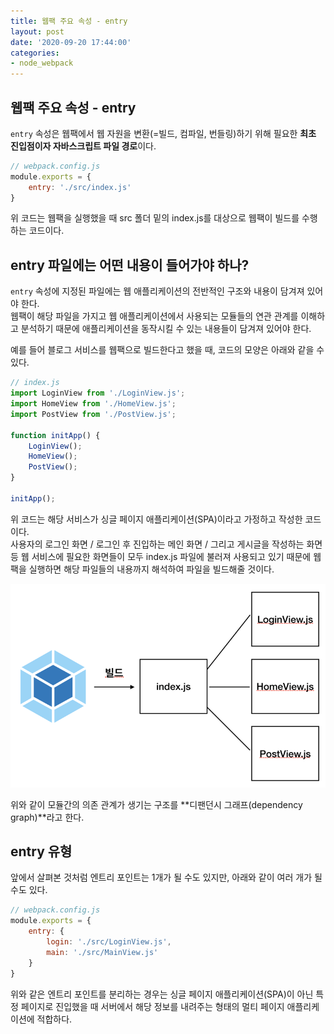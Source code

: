 ```yaml
---
title: 웹팩 주요 속성 - entry
layout: post
date: '2020-09-20 17:44:00'
categories:
- node_webpack
---
```


## 웹팩 주요 속성 - entry

`entry` 속성은 웹팩에서 웹 자원을 변환(=빌드, 컴파일, 번들링)하기 위해 필요한 **최초 진입점이자 자바스크립트 파일 경로**이다.  

```javascript
// webpack.config.js
module.exports = {
    entry: './src/index.js'
}
```

위 코드는 웹팩을 실행했을 때 src 폴더 밑의 index.js를 대상으로 웹팩이 빌드를 수행하는 코드이다.

## entry 파일에는 어떤 내용이 들어가야 하나?

`entry` 속성에 지정된 파일에는 웹 애플리케이션의 전반적인 구조와 내용이 담겨져 있어야 한다.  
웹팩이 해당 파일을 가지고 웹 애플리케이션에서 사용되는 모듈들의 연관 관계를 이해하고 분석하기 때문에 
애플리케이션을 동작시킬 수 있는 내용들이 담겨져 있어야 한다.

예를 들어 블로그 서비스를 웹팩으로 빌드한다고 했을 때, 코드의 모양은 아래와 같을 수 있다.

```javascript
// index.js
import LoginView from './LoginView.js';
import HomeView from './HomeView.js';
import PostView from './PostView.js';

function initApp() {
    LoginView();
    HomeView();
    PostView();
}

initApp();
```

위 코드는 해당 서비스가 싱글 페이지 애플리케이션(SPA)이라고 가정하고 작성한 코드이다.  
사용자의 로그인 화면 / 로그인 후 진입하는 메인 화면 / 그리고 게시글을 작성하는 화면 등 웹 서비스에 필요한 화면들이 모두 
index.js 파일에 불러져 사용되고 있기 때문에 웹팩을 실행하면 해당 파일들의 내용까지 해석하여 파일을 빌드해줄 것이다.

![](/static/img/node/webpack/image47.png)

위와 같이 모듈간의 의존 관계가 생기는 구조를 **디팬던시 그래프(dependency graph)**라고 한다.

## entry 유형

앞에서 살펴본 것처럼 엔트리 포인트는 1개가 될 수도 있지만, 아래와 같이 여러 개가 될 수도 있다.

```javascript
// webpack.config.js
module.exports = {
    entry: {
        login: './src/LoginView.js',
        main: './src/MainView.js'
    }
}
```

위와 같은 엔트리 포인트를 분리하는 경우는 싱글 페이지 애플리케이션(SPA)이 아닌 특정 페이지로 진입했을 때 
서버에서 해당 정보를 내려주는 형태의 멀티 페이지 애플리케이션에 적합하다.
